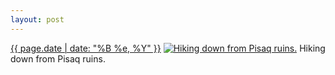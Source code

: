```yaml
---
layout: post
---
```


<p>
  <time><a href="/195">{{ page.date | date: "%B %e, %Y" }}</a></time>
  <a href="/195"><img src="{{ site.assets_url }}/195-640.jpg" srcset="{{ site.assets_url }}/195-1280.jpg 1280w, {{ site.assets_url }}/195-960.jpg 960w, {{ site.assets_url }}/195-640.jpg 640w, {{ site.assets_url }}/195-320.jpg 320w" sizes="(min-width: 700px) 50vw, calc(100vw - 2rem)" alt="Hiking down from Pisaq ruins." /></a>
  <span>Hiking down from Pisaq ruins.</span>
</p>
